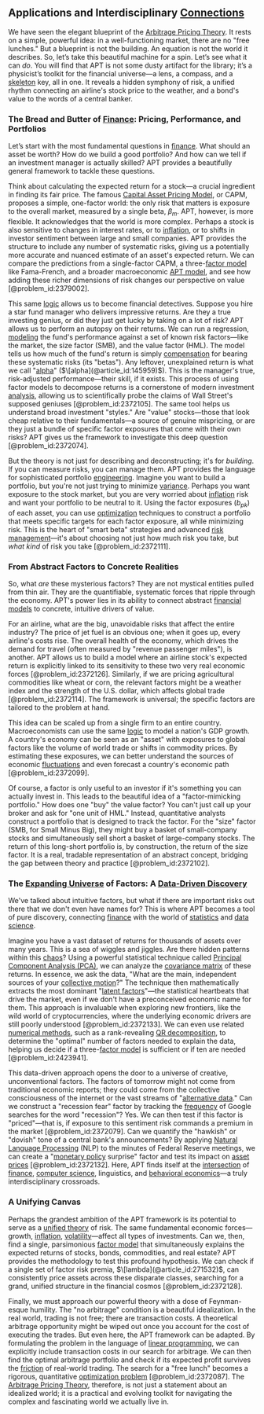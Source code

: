 ## Applications and Interdisciplinary [Connections](@article_id:193345)

We have seen the elegant blueprint of the [Arbitrage Pricing Theory](@article_id:139747). It rests on a simple, powerful idea: in a well-functioning market, there are no "free lunches." But a blueprint is not the building. An equation is not the world it describes. So, let’s take this beautiful machine for a spin. Let’s see what it can *do*. You will find that APT is not some dusty artifact for the library; it’s a physicist’s toolkit for the financial universe—a lens, a compass, and a [skeleton](@article_id:264913) key, all in one. It reveals a hidden symphony of risk, a unified rhythm connecting an airline's stock price to the weather, and a bond's value to the words of a central banker.

### The Bread and Butter of [Finance](@article_id:144433): Pricing, Performance, and Portfolios

Let’s start with the most fundamental questions in [finance](@article_id:144433). What should an asset be worth? How do we build a good portfolio? And how can we tell if an investment manager is actually skilled? APT provides a beautifully general framework to tackle these questions.

Think about calculating the expected return for a stock—a crucial ingredient in finding its fair price. The famous [Capital Asset Pricing Model](@article_id:143767), or CAPM, proposes a simple, one-factor world: the only risk that matters is exposure to the overall market, measured by a single beta, $\beta_m$. APT, however, is more flexible. It acknowledges that the world is more complex. Perhaps a stock is also sensitive to changes in interest rates, or to [inflation](@article_id:160710), or to shifts in investor sentiment between large and small companies. APT provides the structure to include any number of systematic risks, giving us a potentially more accurate and nuanced estimate of an asset's expected return. We can compare the predictions from a single-factor CAPM, a three-[factor model](@article_id:141385) like Fama-French, and a broader macroeconomic [APT model](@article_id:138691), and see how adding these richer dimensions of risk changes our perspective on value [@problem_id:2379002].

This same [logic](@article_id:266330) allows us to become financial detectives. Suppose you hire a star fund manager who delivers impressive returns. Are they a true investing genius, or did they just get lucky by taking on a lot of risk? APT allows us to perform an autopsy on their returns. We can run a regression, [modeling](@article_id:268079) the fund's performance against a set of known risk factors—like the market, the size factor (SMB), and the value factor (HML). The model tells us how much of the fund's return is simply [compensation](@article_id:193636) for bearing these systematic risks (its "betas"). Any leftover, unexplained return is what we call "[alpha](@article_id:145959)" ($\[alpha](@article_id:145959)$). This is the manager's true, risk-adjusted performance—their skill, if it exists. This process of using factor models to decompose returns is a cornerstone of modern investment [analysis](@article_id:157812), allowing us to scientifically probe the claims of Wall Street's supposed geniuses [@problem_id:2372105]. The same tool helps us understand broad investment "styles." Are "value" stocks—those that look cheap relative to their fundamentals—a source of genuine mispricing, or are they just a bundle of specific factor exposures that come with their own risks? APT gives us the framework to investigate this deep question [@problem_id:2372074].

But the theory is not just for describing and deconstructing; it's for *building*. If you can measure risks, you can manage them. APT provides the language for sophisticated portfolio [engineering](@article_id:275179). Imagine you want to build a portfolio, but you're not just trying to minimize [variance](@article_id:148683). Perhaps you want exposure to the stock market, but you are very worried about [inflation](@article_id:160710) risk and want your portfolio to be neutral to it. Using the factor exposures ($b_{pk}$) of each asset, you can use [optimization](@article_id:139309) techniques to construct a portfolio that meets specific targets for each factor exposure, all while minimizing risk. This is the heart of "smart beta" strategies and advanced [risk management](@article_id:140788)—it's about choosing not just how much risk you take, but *what kind* of risk you take [@problem_id:2372111].

### From Abstract Factors to Concrete Realities

So, what *are* these mysterious factors? They are not mystical entities pulled from thin air. They are the quantifiable, systematic forces that ripple through the economy. APT's power lies in its ability to connect abstract [financial models](@article_id:275803) to concrete, intuitive drivers of value.

For an airline, what are the big, unavoidable risks that affect the entire industry? The price of jet fuel is an obvious one; when it goes up, every airline's costs rise. The overall health of the economy, which drives the demand for travel (often measured by "revenue passenger miles"), is another. APT allows us to build a model where an airline stock's expected return is explicitly linked to its sensitivity to these two very real economic forces [@problem_id:2372126]. Similarly, if we are pricing agricultural commodities like wheat or corn, the relevant factors might be a weather index and the strength of the U.S. dollar, which affects global trade [@problem_id:2372114]. The framework is universal; the specific factors are tailored to the problem at hand.

This idea can be scaled up from a single firm to an entire country. Macroeconomists can use the same [logic](@article_id:266330) to model a nation's GDP growth. A country's economy can be seen as an "asset" with exposures to global factors like the volume of world trade or shifts in commodity prices. By estimating these exposures, we can better understand the sources of economic [fluctuations](@article_id:150006) and even forecast a country's economic path [@problem_id:2372099].

Of course, a factor is only useful to an investor if it's something you can actually invest in. This leads to the beautiful idea of a "factor-mimicking portfolio." How does one "buy" the value factor? You can't just call up your broker and ask for "one unit of HML." Instead, quantitative analysts construct a portfolio that is designed to track the factor. For the "size" factor (SMB, for Small Minus Big), they might buy a basket of small-company stocks and simultaneously sell short a basket of large-company stocks. The return of this long-short portfolio is, by construction, the return of the size factor. It is a real, tradable representation of an abstract concept, bridging the gap between theory and practice [@problem_id:2372102].

### The [Expanding Universe](@article_id:160948) of Factors: A [Data-Driven Discovery](@article_id:274369)

We've talked about intuitive factors, but what if there are important risks out there that we don't even have names for? This is where APT becomes a tool of pure discovery, connecting [finance](@article_id:144433) with the world of [statistics](@article_id:260282) and [data science](@article_id:139720).

Imagine you have a vast dataset of returns for thousands of assets over many years. This is a sea of wiggles and jiggles. Are there hidden patterns within this [chaos](@article_id:274809)? Using a powerful statistical technique called [Principal Component Analysis (PCA)](@article_id:146884), we can analyze the [covariance matrix](@article_id:138661) of these returns. In essence, we ask the data, "What are the main, independent sources of your [collective motion](@article_id:159403)?" The technique then mathematically extracts the most dominant "[latent factors](@article_id:182300)"—the statistical heartbeats that drive the market, even if we don't have a preconceived economic name for them. This approach is invaluable when exploring new frontiers, like the wild world of cryptocurrencies, where the underlying economic drivers are still poorly understood [@problem_id:2372133]. We can even use related [numerical methods](@article_id:139632), such as a rank-revealing [QR decomposition](@article_id:146930), to determine the "optimal" number of factors needed to explain the data, helping us decide if a three-[factor model](@article_id:141385) is sufficient or if ten are needed [@problem_id:2423941].

This data-driven approach opens the door to a universe of creative, unconventional factors. The factors of tomorrow might not come from traditional economic reports; they could come from the collective consciousness of the internet or the vast streams of "[alternative data](@article_id:137592)." Can we construct a "recession fear" factor by tracking the [frequency](@article_id:264036) of Google searches for the word "recession"? Yes. We can then test if this factor is "priced"—that is, if exposure to this sentiment risk commands a premium in the market [@problem_id:2372079]. Can we quantify the "hawkish" or "dovish" tone of a central bank's announcements? By applying [Natural Language Processing](@article_id:269780) (NLP) to the minutes of Federal Reserve meetings, we can create a "[monetary policy](@article_id:143345) surprise" factor and test its impact on [asset prices](@article_id:171477) [@problem_id:2372132]. Here, APT finds itself at the [intersection](@article_id:159395) of [finance](@article_id:144433), [computer science](@article_id:150299), linguistics, and [behavioral economics](@article_id:139544)—a truly interdisciplinary crossroads.

### A Unifying Canvas

Perhaps the grandest ambition of the APT framework is its potential to serve as a [unified theory](@article_id:160977) of risk. The same fundamental economic forces—growth, [inflation](@article_id:160710), [volatility](@article_id:266358)—affect all types of investments. Can we, then, find a single, parsimonious [factor model](@article_id:141385) that simultaneously explains the expected returns of stocks, bonds, commodities, and real estate? APT provides the methodology to test this profound hypothesis. We can check if a single set of factor risk premia, $\[lambda](@article_id:271532)$, can consistently price assets across these disparate classes, searching for a grand, unified structure in the financial cosmos [@problem_id:2372128].

Finally, we must approach our powerful theory with a dose of Feynman-esque humility. The "no arbitrage" condition is a beautiful idealization. In the real world, trading is not free; there are transaction costs. A theoretical arbitrage opportunity might be wiped out once you account for the cost of executing the trades. But even here, the APT framework can be adapted. By formulating the problem in the language of [linear programming](@article_id:137694), we can explicitly include transaction costs in our search for arbitrage. We can then find the optimal arbitrage portfolio and check if its expected profit survives the [friction](@article_id:169020) of real-world trading. The search for a "free lunch" becomes a rigorous, quantitative [optimization problem](@article_id:266255) [@problem_id:2372087]. The [Arbitrage Pricing Theory](@article_id:139747), therefore, is not just a statement about an idealized world; it is a practical and evolving toolkit for navigating the complex and fascinating world we actually live in.